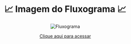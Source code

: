 <div align="center">

  <h1> 📈 Imagem do Fluxograma 📈</h1>
  
![Fluxograma](https://github.com/Cam1ss/Projeto_POO/assets/124885820/ef52ec80-218d-45c6-b28a-70f353b196ab)

 <a href="https://www.canva.com/design/DAFhacudgN4/wgr2wqeLV34nEy3cZH5mQw/edit?utm_content=DAFhacudgN4&utm_campaign=designshare&utm_medium=link2&utm_source=sharebutton)https://www.canva.com/design/DAFhacudgN4/wgr2wqeLV34nEy3cZH5mQw/edit?utm_content=DAFhacudgN4&utm_campaign=designshare&utm_medium=link2&utm_source=sharebutton" target="_blank" rel="external">Clique aqui para acessar</a> 

</div>
